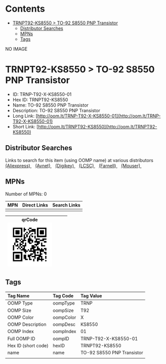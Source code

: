 



Contents
========

* [TRNPT92-KS8550 > TO-92 S8550 PNP Transistor](#trnpt92-ks8550--to-92-s8550-pnp-transistor)
	* [Distributor Searches](#distributor-searches)
	* [MPNs](#mpns)
	* [Tags](#tags)
  
NO IMAGE  
# TRNPT92-KS8550 > TO-92 S8550 PNP Transistor

- ID: TRNP-T92-X-KS8550-01
- Hex ID: TRNPT92-KS8550
- Name: TO-92 S8550 PNP Transistor
- Description: TO-92 S8550 PNP Transistor
- Long Link: [http://oom.lt/TRNP-T92-X-KS8550-01](http://oom.lt/TRNP-T92-X-KS8550-01)
- Short Link: [http://oom.lt/TRNPT92-KS8550](http://oom.lt/TRNPT92-KS8550)

## Distributor Searches
  
Links to search for this item (using OOMP name) at various distributors  
[(Aliexpress) ](https://www.aliexpress.com/wholesale?SearchText=1117TO-92+S8550+PNP+Transistor)&nbsp;&nbsp;&nbsp;[(Avnet) ](https://www.avnet.com/shop/us/search/TO-92+S8550+PNP+Transistor)&nbsp;&nbsp;&nbsp;[(Digikey) ](https://www.digikey.co.uk/en/products/result?s=TO-92+S8550+PNP+Transistor)&nbsp;&nbsp;&nbsp;[(LCSC) ](https://www.lcsc.com/search?q=TO-92+S8550+PNP+Transistor)&nbsp;&nbsp;&nbsp;[(Farnell) ](https://uk.farnell.com/search?st=TO-92+S8550+PNP+Transistor)&nbsp;&nbsp;&nbsp;[(Mouser) ](https://www.mouser.com/c/?q=TO-92+S8550+PNP+Transistor)&nbsp;&nbsp;&nbsp;
## MPNs
  
Number of MPNs: 0  

|MPN|Direct Links|Search Links|
| :--- | :--- | :--- |
||||
  

|qrCode<br>[![](https://raw.githubusercontent.com/oomlout/oomlout_OOMP_parts_V2/main/TRNP/T92/X/KS8550/01/qrCode_140.png)](https://github.com/oomlout/oomlout_OOMP_parts_V2/tree/main/TRNP/T92/X/KS8550/01/qrCode.png)||||
| :---: | :---: | :---: | :---: |

## Tags
  

|Tag Name|Tag Code|Tag Value|
| :--- | :--- | :--- |
|OOMP Type|oompType|TRNP|
|OOMP Size|oompSize|T92|
|OOMP Color|oompColor|X|
|OOMP Description|oompDesc|KS8550|
|OOMP Index|oompIndex|01|
|Full OOMP ID|oompID|TRNP-T92-X-KS8550-01|
|Hex ID (short code)|hexID|TRNPT92-KS8550|
|name|name|TO-92 S8550 PNP Transistor|
||||
